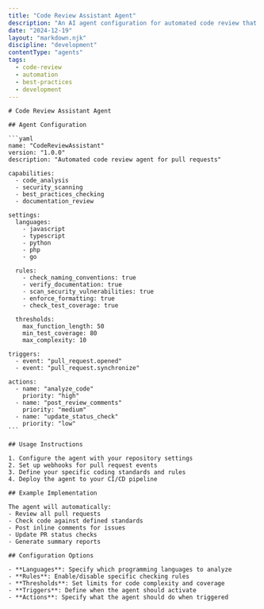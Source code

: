 ```yaml
---
title: "Code Review Assistant Agent"
description: "An AI agent configuration for automated code review that checks for best practices, security issues, and maintainability."
date: "2024-12-19"
layout: "markdown.njk"
discipline: "development"
contentType: "agents"
tags:
  - code-review
  - automation
  - best-practices
  - development
---
```


`````
# Code Review Assistant Agent

## Agent Configuration

```yaml
name: "CodeReviewAssistant"
version: "1.0.0"
description: "Automated code review agent for pull requests"

capabilities:
  - code_analysis
  - security_scanning
  - best_practices_checking
  - documentation_review

settings:
  languages:
    - javascript
    - typescript
    - python
    - php
    - go
  
  rules:
    - check_naming_conventions: true
    - verify_documentation: true
    - scan_security_vulnerabilities: true
    - enforce_formatting: true
    - check_test_coverage: true
  
  thresholds:
    max_function_length: 50
    min_test_coverage: 80
    max_complexity: 10

triggers:
  - event: "pull_request.opened"
  - event: "pull_request.synchronize"

actions:
  - name: "analyze_code"
    priority: "high"
  - name: "post_review_comments"
    priority: "medium"
  - name: "update_status_check"
    priority: "low"
```

## Usage Instructions

1. Configure the agent with your repository settings
2. Set up webhooks for pull request events
3. Define your specific coding standards and rules
4. Deploy the agent to your CI/CD pipeline

## Example Implementation

The agent will automatically:
- Review all pull requests
- Check code against defined standards
- Post inline comments for issues
- Update PR status checks
- Generate summary reports

## Configuration Options

- **Languages**: Specify which programming languages to analyze
- **Rules**: Enable/disable specific checking rules
- **Thresholds**: Set limits for code complexity and coverage
- **Triggers**: Define when the agent should activate
- **Actions**: Specify what the agent should do when triggered
`````